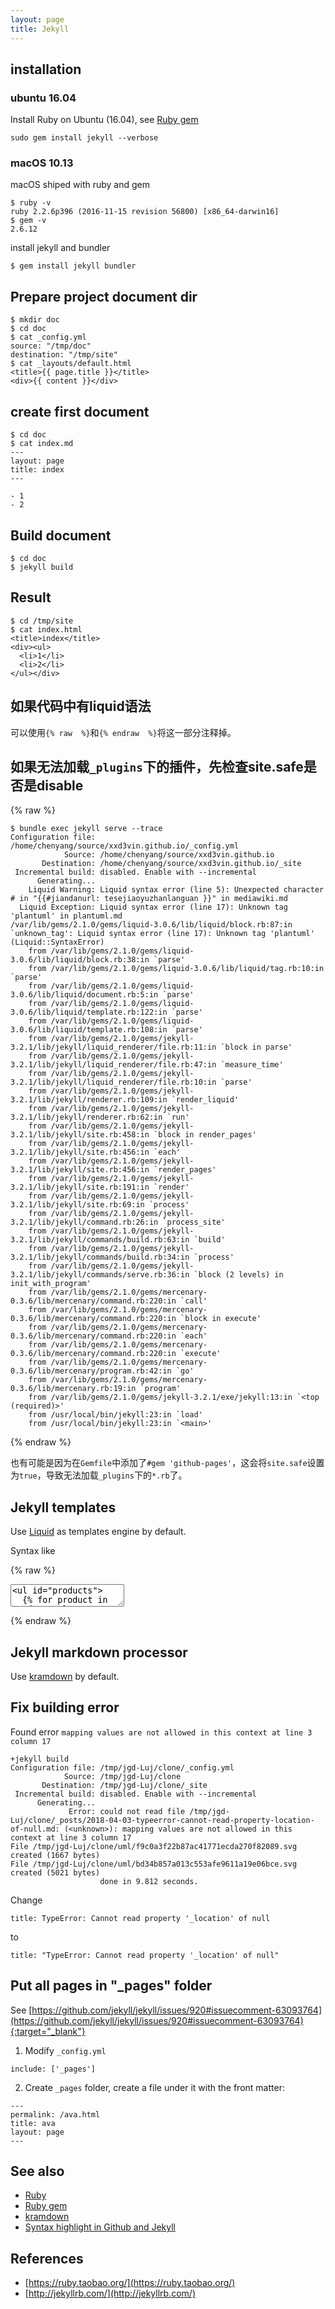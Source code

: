 ```yaml
---
layout: page
title: Jekyll
---
```


## installation

### ubuntu 16.04

Install Ruby on Ubuntu (16.04), see [Ruby gem](/gem)

```
sudo gem install jekyll --verbose
```

### macOS 10.13

macOS shiped with ruby and gem

```
$ ruby -v
ruby 2.2.6p396 (2016-11-15 revision 56800) [x86_64-darwin16]
$ gem -v
2.6.12
```

install jekyll and bundler

```
$ gem install jekyll bundler
```

## Prepare project document dir

```
$ mkdir doc
$ cd doc
$ cat _config.yml
source: "/tmp/doc"
destination: "/tmp/site"
$ cat _layouts/default.html
<title>{{ page.title }}</title>
<div>{{ content }}</div>
```

## create first document

```
$ cd doc
$ cat index.md
---
layout: page
title: index
---

- 1
- 2
```

## Build document

```
$ cd doc
$ jekyll build
```

## Result

```
$ cd /tmp/site
$ cat index.html
<title>index</title>
<div><ul>
  <li>1</li>
  <li>2</li>
</ul></div>
```

## 如果代码中有liquid语法

可以使用`{% raw  %}`和`{% endraw  %}`将这一部分注释掉。

## 如果无法加载`_plugins`下的插件，先检查site.safe是否是disable

{% raw  %}
```
$ bundle exec jekyll serve --trace 
Configuration file: /home/chenyang/source/xxd3vin.github.io/_config.yml
            Source: /home/chenyang/source/xxd3vin.github.io
       Destination: /home/chenyang/source/xxd3vin.github.io/_site
 Incremental build: disabled. Enable with --incremental
      Generating... 
    Liquid Warning: Liquid syntax error (line 5): Unexpected character # in "{{#jiandanurl: tesejiaoyuzhanlanguan }}" in mediawiki.md
  Liquid Exception: Liquid syntax error (line 17): Unknown tag 'plantuml' in plantuml.md
/var/lib/gems/2.1.0/gems/liquid-3.0.6/lib/liquid/block.rb:87:in `unknown_tag': Liquid syntax error (line 17): Unknown tag 'plantuml' (Liquid::SyntaxError)
	from /var/lib/gems/2.1.0/gems/liquid-3.0.6/lib/liquid/block.rb:38:in `parse'
	from /var/lib/gems/2.1.0/gems/liquid-3.0.6/lib/liquid/tag.rb:10:in `parse'
	from /var/lib/gems/2.1.0/gems/liquid-3.0.6/lib/liquid/document.rb:5:in `parse'
	from /var/lib/gems/2.1.0/gems/liquid-3.0.6/lib/liquid/template.rb:122:in `parse'
	from /var/lib/gems/2.1.0/gems/liquid-3.0.6/lib/liquid/template.rb:108:in `parse'
	from /var/lib/gems/2.1.0/gems/jekyll-3.2.1/lib/jekyll/liquid_renderer/file.rb:11:in `block in parse'
	from /var/lib/gems/2.1.0/gems/jekyll-3.2.1/lib/jekyll/liquid_renderer/file.rb:47:in `measure_time'
	from /var/lib/gems/2.1.0/gems/jekyll-3.2.1/lib/jekyll/liquid_renderer/file.rb:10:in `parse'
	from /var/lib/gems/2.1.0/gems/jekyll-3.2.1/lib/jekyll/renderer.rb:109:in `render_liquid'
	from /var/lib/gems/2.1.0/gems/jekyll-3.2.1/lib/jekyll/renderer.rb:62:in `run'
	from /var/lib/gems/2.1.0/gems/jekyll-3.2.1/lib/jekyll/site.rb:458:in `block in render_pages'
	from /var/lib/gems/2.1.0/gems/jekyll-3.2.1/lib/jekyll/site.rb:456:in `each'
	from /var/lib/gems/2.1.0/gems/jekyll-3.2.1/lib/jekyll/site.rb:456:in `render_pages'
	from /var/lib/gems/2.1.0/gems/jekyll-3.2.1/lib/jekyll/site.rb:191:in `render'
	from /var/lib/gems/2.1.0/gems/jekyll-3.2.1/lib/jekyll/site.rb:69:in `process'
	from /var/lib/gems/2.1.0/gems/jekyll-3.2.1/lib/jekyll/command.rb:26:in `process_site'
	from /var/lib/gems/2.1.0/gems/jekyll-3.2.1/lib/jekyll/commands/build.rb:63:in `build'
	from /var/lib/gems/2.1.0/gems/jekyll-3.2.1/lib/jekyll/commands/build.rb:34:in `process'
	from /var/lib/gems/2.1.0/gems/jekyll-3.2.1/lib/jekyll/commands/serve.rb:36:in `block (2 levels) in init_with_program'
	from /var/lib/gems/2.1.0/gems/mercenary-0.3.6/lib/mercenary/command.rb:220:in `call'
	from /var/lib/gems/2.1.0/gems/mercenary-0.3.6/lib/mercenary/command.rb:220:in `block in execute'
	from /var/lib/gems/2.1.0/gems/mercenary-0.3.6/lib/mercenary/command.rb:220:in `each'
	from /var/lib/gems/2.1.0/gems/mercenary-0.3.6/lib/mercenary/command.rb:220:in `execute'
	from /var/lib/gems/2.1.0/gems/mercenary-0.3.6/lib/mercenary/program.rb:42:in `go'
	from /var/lib/gems/2.1.0/gems/mercenary-0.3.6/lib/mercenary.rb:19:in `program'
	from /var/lib/gems/2.1.0/gems/jekyll-3.2.1/exe/jekyll:13:in `<top (required)>'
	from /usr/local/bin/jekyll:23:in `load'
	from /usr/local/bin/jekyll:23:in `<main>'
```
{% endraw %}

也有可能是因为在`Gemfile`中添加了`#gem 'github-pages'`，这会将`site.safe`设置为`true`，导致无法加载`_plugins`下的`*.rb`了。

## Jekyll templates

Use [Liquid](https://shopify.github.io/liquid/) as templates engine by default.

Syntax like

{% raw %}
<textarea>
<ul id="products">
  {% for product in products %}
    <li>
      <h2>{{ product.name }}</h2>
      Only {{ product.price | price }}

      {{ product.description | prettyprint | paragraph }}
    </li>
  {% endfor %}
</ul>
</textarea>
{% endraw %}

## Jekyll markdown processor

Use [kramdown](https://github.com/gettalong/kramdown) by default.

## Fix building error

Found error `mapping values are not allowed in this context at line 3 column 17`

```
+jekyll build
Configuration file: /tmp/jgd-Luj/clone/_config.yml
            Source: /tmp/jgd-Luj/clone
       Destination: /tmp/jgd-Luj/clone/_site
 Incremental build: disabled. Enable with --incremental
      Generating... 
             Error: could not read file /tmp/jgd-Luj/clone/_posts/2018-04-03-typeerror-cannot-read-property-location-of-null.md: (<unknown>): mapping values are not allowed in this context at line 3 column 17
File /tmp/jgd-Luj/clone/uml/f9c0a3f22b87ac41771ecda270f82089.svg created (1667 bytes)
File /tmp/jgd-Luj/clone/uml/bd34b857a013c553afe9611a19e06bce.svg created (5021 bytes)
                    done in 9.812 seconds.
```

Change

```
title: TypeError: Cannot read property '_location' of null
```

to

```
title: "TypeError: Cannot read property '_location' of null"
```

## Put all pages in "_pages" folder

See [https://github.com/jekyll/jekyll/issues/920#issuecomment-63093764](https://github.com/jekyll/jekyll/issues/920#issuecomment-63093764){:target="_blank"}

1. Modify `_config.yml`

```
include: ['_pages']
```

2. Create `_pages` folder, create a file under it with the front matter:

```
---
permalink: /ava.html
title: ava
layout: page
---
```

## See also

- [Ruby](/ruby.html)
- [Ruby gem](/gem)
- [kramdown](/kramdown)
- [Syntax highlight in Github and Jekyll](/2016/10/26/syntax-highlight-in-github-and-jekyll.html)

## References

- [https://ruby.taobao.org/](https://ruby.taobao.org/)
- [http://jekyllrb.com/](http://jekyllrb.com/)